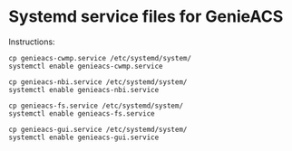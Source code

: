 # Systemd service files for GenieACS

Instructions:

    cp genieacs-cwmp.service /etc/systemd/system/
    systemctl enable genieacs-cwmp.service
    
    cp genieacs-nbi.service /etc/systemd/system/
    systemctl enable genieacs-nbi.service
    
    cp genieacs-fs.service /etc/systemd/system/
    systemctl enable genieacs-fs.service
    
    cp genieacs-gui.service /etc/systemd/system/
    systemctl enable genieacs-gui.service
